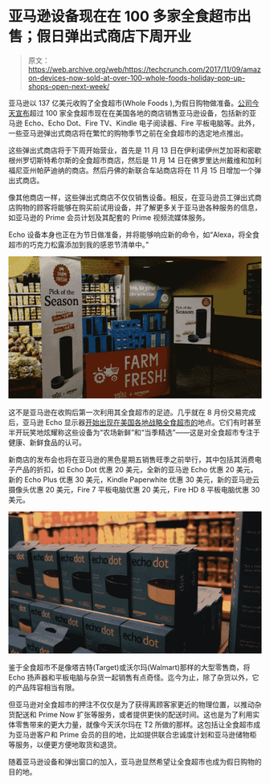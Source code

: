 # 亚马逊设备现在在 100 多家全食超市出售；假日弹出式商店下周开业 

> 原文：<https://web.archive.org/web/https://techcrunch.com/2017/11/09/amazon-devices-now-sold-at-over-100-whole-foods-holiday-pop-up-shops-open-next-week/>

亚马逊以 137 亿美元收购了全食超市(Whole Foods ),为假日购物做准备。[公司今天宣布](https://web.archive.org/web/20221210042210/http://phx.corporate-ir.net/phoenix.zhtml?c=176060&p=RssLanding&cat=news&id=2315902)超过 100 家全食超市现在在美国各地的商店销售亚马逊设备，包括新的亚马逊 Echo、Echo Dot、Fire TV、Kindle 电子阅读器、Fire 平板电脑等。此外，一些亚马逊弹出式商店将在繁忙的购物季节之前在全食超市的选定地点推出。

这些弹出式商店将于下周开始营业，首先是 11 月 13 日在伊利诺伊州芝加哥和密歇根州罗切斯特希尔斯的全食超市商店，然后是 11 月 14 日在佛罗里达州戴维和加利福尼亚州帕萨迪纳的商店。然后丹佛的新联合车站商店将在 11 月 15 日增加一个弹出式商店。

像其他商店一样，这些弹出式商店不仅仅销售设备。相反，在亚马逊员工弹出式商店购物的顾客将能够在购买前试用设备，并了解更多关于亚马逊各种服务的信息，如亚马逊的 Prime 会员计划及其配套的 Prime 视频流媒体服务。

Echo 设备本身也正在为节日做准备，并将能够响应新的命令，如“Alexa，将全食超市的巧克力松露添加到我的感恩节清单中。”

![](img/e3e1e75578f2732926d483180ed81b5f.png)

这不是亚马逊在收购后第一次利用其全食超市的足迹。几乎就在 8 月份交易完成后，亚马逊 Echo 显示器[开始出现在美国各地战略全食超市的](https://web.archive.org/web/20221210042210/https://beta.techcrunch.com/2017/08/28/amazon-marks-its-territory-at-whole-foods-by-selling-farm-fresh-echo-devices-in-select-stores/)地点。它们有时甚至半开玩笑地炫耀称这些设备为“农场新鲜”和“当季精选”——这是对全食超市专注于健康、新鲜食品的认可。

新商店的发布会也将在亚马逊的黑色星期五销售旺季之前举行，其中包括其消费电子产品的折扣，如 Echo Dot 优惠 20 美元，全新的亚马逊 Echo 优惠 20 美元，新的 Echo Plus 优惠 30 美元，Kindle Paperwhite 优惠 30 美元，新的亚马逊云摄像头优惠 20 美元，Fire 7 平板电脑优惠 20 美元，Fire HD 8 平板电脑优惠 30 美元。

![](img/e99879040973ff7e7b9b157f50f322ae.png)

鉴于全食超市不是像塔吉特(Target)或沃尔玛(Walmart)那样的大型零售商，将 Echo 扬声器和平板电脑与杂货一起销售有点奇怪。迄今为止，除了杂货以外，它的产品阵容相当有限。

但亚马逊对全食超市的押注不仅仅是为了获得离顾客家更近的物理位置，以推动杂货配送和 Prime Now 扩张等服务，或者提供更快的配送时间。这也是为了利用实体零售带来的更大力量，就像今天沃尔玛在 T2 所做的那样。这包括让全食超市成为亚马逊客户和 Prime 会员的目的地，比如提供联合忠诚度计划和亚马逊储物柜等服务，以便更方便地取货和退货。

随着亚马逊设备和弹出窗口的加入，亚马逊显然希望让全食超市也成为假日购物的目的地。